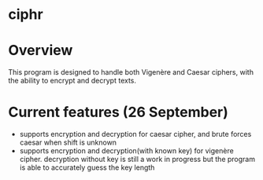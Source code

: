 # ciphr

# Overview

This program is designed to handle both Vigenère and Caesar ciphers, with the ability to encrypt and decrypt texts.

# Current features (26 September)
- supports encryption and decryption for caesar cipher, and brute forces caesar when shift is unknown
- supports encryption and decryption(with known key) for vigenère cipher. decryption without key is still a work in progress but the program is able to accurately guess the key length